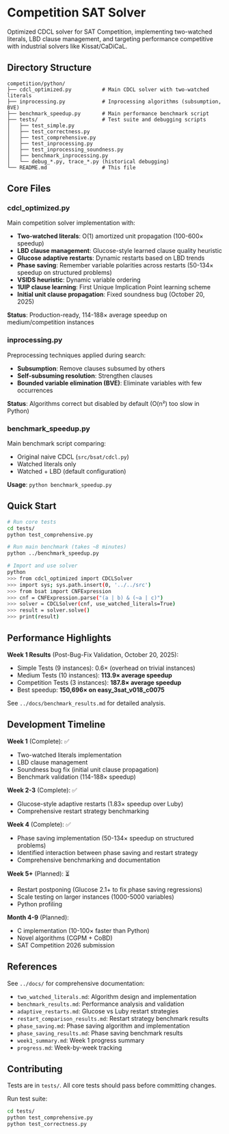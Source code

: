 # Competition SAT Solver

Optimized CDCL solver for SAT Competition, implementing two-watched literals, LBD clause management, and targeting performance competitive with industrial solvers like Kissat/CaDiCaL.

## Directory Structure

```
competition/python/
├── cdcl_optimized.py          # Main CDCL solver with two-watched literals
├── inprocessing.py            # Inprocessing algorithms (subsumption, BVE)
├── benchmark_speedup.py       # Main performance benchmark script
├── tests/                     # Test suite and debugging scripts
│   ├── test_simple.py
│   ├── test_correctness.py
│   ├── test_comprehensive.py
│   ├── test_inprocessing.py
│   ├── test_inprocessing_soundness.py
│   ├── benchmark_inprocessing.py
│   └── debug_*.py, trace_*.py (historical debugging)
└── README.md                  # This file
```

## Core Files

### cdcl_optimized.py
Main competition solver implementation with:
- **Two-watched literals**: O(1) amortized unit propagation (100-600× speedup)
- **LBD clause management**: Glucose-style learned clause quality heuristic
- **Glucose adaptive restarts**: Dynamic restarts based on LBD trends
- **Phase saving**: Remember variable polarities across restarts (50-134× speedup on structured problems)
- **VSIDS heuristic**: Dynamic variable ordering
- **1UIP clause learning**: First Unique Implication Point learning scheme
- **Initial unit clause propagation**: Fixed soundness bug (October 20, 2025)

**Status**: Production-ready, 114-188× average speedup on medium/competition instances

### inprocessing.py
Preprocessing techniques applied during search:
- **Subsumption**: Remove clauses subsumed by others
- **Self-subsuming resolution**: Strengthen clauses
- **Bounded variable elimination (BVE)**: Eliminate variables with few occurrences

**Status**: Algorithms correct but disabled by default (O(n²) too slow in Python)

### benchmark_speedup.py
Main benchmark script comparing:
- Original naive CDCL (`src/bsat/cdcl.py`)
- Watched literals only
- Watched + LBD (default configuration)

**Usage**: `python benchmark_speedup.py`

## Quick Start

```bash
# Run core tests
cd tests/
python test_comprehensive.py

# Run main benchmark (takes ~8 minutes)
python ../benchmark_speedup.py

# Import and use solver
python
>>> from cdcl_optimized import CDCLSolver
>>> import sys; sys.path.insert(0, '../../src')
>>> from bsat import CNFExpression
>>> cnf = CNFExpression.parse("(a | b) & (~a | c)")
>>> solver = CDCLSolver(cnf, use_watched_literals=True)
>>> result = solver.solve()
>>> print(result)
```

## Performance Highlights

**Week 1 Results** (Post-Bug-Fix Validation, October 20, 2025):
- Simple Tests (9 instances): 0.6× (overhead on trivial instances)
- Medium Tests (10 instances): **113.9× average speedup**
- Competition Tests (3 instances): **187.8× average speedup**
- Best speedup: **150,696× on easy_3sat_v018_c0075**

See `../docs/benchmark_results.md` for detailed analysis.

## Development Timeline

**Week 1** (Complete): ✅
- Two-watched literals implementation
- LBD clause management
- Soundness bug fix (initial unit clause propagation)
- Benchmark validation (114-188× speedup)

**Week 2-3** (Complete): ✅
- Glucose-style adaptive restarts (1.83× speedup over Luby)
- Comprehensive restart strategy benchmarking

**Week 4** (Complete): ✅
- Phase saving implementation (50-134× speedup on structured problems)
- Identified interaction between phase saving and restart strategy
- Comprehensive benchmarking and documentation

**Week 5+** (Planned): ⏳
- Restart postponing (Glucose 2.1+ to fix phase saving regressions)
- Scale testing on larger instances (1000-5000 variables)
- Python profiling

**Month 4-9** (Planned):
- C implementation (10-100× faster than Python)
- Novel algorithms (CGPM + CoBD)
- SAT Competition 2026 submission

## References

See `../docs/` for comprehensive documentation:
- `two_watched_literals.md`: Algorithm design and implementation
- `benchmark_results.md`: Performance analysis and validation
- `adaptive_restarts.md`: Glucose vs Luby restart strategies
- `restart_comparison_results.md`: Restart strategy benchmark results
- `phase_saving.md`: Phase saving algorithm and implementation
- `phase_saving_results.md`: Phase saving benchmark results
- `week1_summary.md`: Week 1 progress summary
- `progress.md`: Week-by-week tracking

## Contributing

Tests are in `tests/`. All core tests should pass before committing changes.

Run test suite:
```bash
cd tests/
python test_comprehensive.py
python test_correctness.py
```
